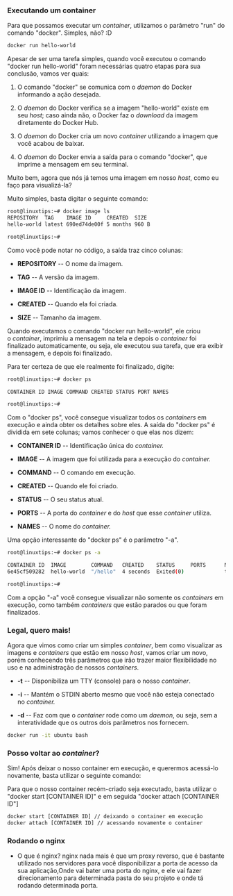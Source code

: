 ### Executando um container
Para que possamos executar um _container_, utilizamos o parâmetro "run" do comando "docker". Simples, não? :D

```bash
docker run hello-world
```

Apesar de ser uma tarefa simples, quando você executou o comando "docker run hello-world" foram necessárias quatro etapas para sua conclusão, vamos ver quais:

1.  O comando "docker" se comunica com o _daemon_ do Docker informando a ação desejada.
    
2.  O _daemon_ do Docker verifica se a imagem "hello-world" existe em seu _host_; caso ainda não, o Docker faz o _download_ da imagem diretamente do Docker Hub.
    
3.  O _daemon_ do Docker cria um novo _container_ utilizando a imagem que você acabou de baixar.
    
4.  O _daemon_ do Docker envia a saída para o comando "docker", que imprime a mensagem em seu terminal.

Muito bem, agora que nós já temos uma imagem em nosso _host_, como eu faço para visualizá-la?

Muito simples, basta digitar o seguinte comando:

```bash
root@linuxtips:~# docker image ls
REPOSITORY  TAG    IMAGE ID     CREATED  SIZE
hello-world latest 690ed74de00f 5 months 960 B

root@linuxtips:~#
```

Como você pode notar no código, a saída traz cinco colunas:

-   **REPOSITORY** -- O nome da imagem.
    
-   **TAG** -- A versão da imagem.
    
-   **IMAGE ID** -- Identificação da imagem.
    
-   **CREATED** -- Quando ela foi criada.
    
-   **SIZE** -- Tamanho da imagem.


Quando executamos o comando "docker run hello-world", ele criou o _container_, imprimiu a mensagem na tela e depois o _container_ foi finalizado automaticamente, ou seja, ele executou sua tarefa, que era exibir a mensagem, e depois foi finalizado.

Para ter certeza de que ele realmente foi finalizado, digite:

```bash
root@linuxtips:~# docker ps

CONTAINER ID IMAGE COMMAND CREATED STATUS PORT NAMES

root@linuxtips:~#
```

Com o "docker ps", você consegue visualizar todos os _containers_ em execução e ainda obter os detalhes sobre eles. A saída do "docker ps" é dividida em sete colunas; vamos conhecer o que elas nos dizem:

-   **CONTAINER ID** -- Identificação única do _container._
    
-   **IMAGE** -- A imagem que foi utilizada para a execução do _container._
    
-   **COMMAND** -- O comando em execução.
    
-   **CREATED** -- Quando ele foi criado.
    
-   **STATUS** -- O seu status atual.
    
-   **PORTS** -- A porta do _container_ e do _host_ que esse _container_ utiliza.
    
-   **NAMES** -- O nome do _container._
    

Uma opção interessante do "docker ps" é o parâmetro "-a".

```bash
root@linuxtips:~# docker ps -a

CONTAINER ID  IMAGE        COMMAND   CREATED    STATUS     PORTS      NAMES
6e45cf509282  hello-world  "/hello"  4 seconds  Exited(0)             tracted_ardinghelli

root@linuxtips:~#
```

Com a opção "-a" você consegue visualizar não somente os _containers_ em execução, como também _containers_ que estão parados ou que foram finalizados.

### Legal, quero mais!
Agora que vimos como criar um simples _container_, bem como visualizar as imagens e _containers_ que estão em nosso _host_, vamos criar um novo, porém conhecendo três parâmetros que irão trazer maior flexibilidade no uso e na administração de nossos _containers_. 

-   **-t** -- Disponibiliza um TTY (console) para o nosso _container_.
    
-   **-i** -- Mantém o STDIN aberto mesmo que você não esteja conectado no _container._
    
-   **-d** -- Faz com que o _container_ rode como um _daemon_, ou seja, sem a interatividade que os outros dois parâmetros nos fornecem.

```bash
docker run -it ubuntu bash
```

### Posso voltar ao _container_?
Sim! Após deixar o nosso container em execução, e querermos acessá-lo novamente, basta utilizar o seguinte comando:

Para que o nosso container recém-criado seja executado, basta utilizar o  "docker start [CONTAINER ID]" e em seguida "docker attach [CONTAINER ID"]

```bash
docker start [CONTAINER ID] // deixando o container em execução
docker attach [CONTAINER ID] // acessando novamente o container
```



### Rodando o nginx
- O que é nginx?
nginx nada mais é que um proxy reverso, que é bastante utilizado nos servidores para você disponibilizar a porta de acesso da sua aplicação,Onde vai bater uma porta do nginx, e ele vai fazer direcionamento para determinada pasta do seu projeto e onde tá rodando determinada porta. 

